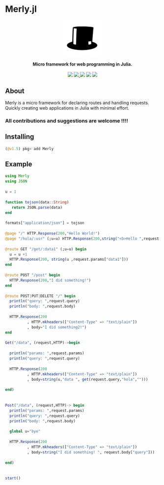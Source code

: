 # Merly.jl
<p align="center"><img src="merly.png" width="25%" ></p>
<p align="center">
<strong>Micro framework for web programming in Julia.</strong>
<br><br>
<a href="https://travis-ci.org/github/neomatrixcode/Merly.jl"><img src="https://travis-ci.org/neomatrixcode/Merly.jl.svg?branch=master"></a>
<a href="https://codecov.io/gh/neomatrixcode/Merly.jl">
  <img src="https://codecov.io/gh/neomatrixcode/Merly.jl/branch/master/graph/badge.svg" />
</a>
<a href="https://neomatrixcode.gitbook.io/merly/"><img src="https://img.shields.io/badge/docs-stable-blue.svg"></a>
<a href="https://www.repostatus.org/#active"><img src="https://www.repostatus.org/badges/latest/active.svg"></a>
<a href="https://raw.githubusercontent.com/neomatrixcode/Merly.jl/master/LICENSE.md"><img src="https://img.shields.io/badge/License-MIT-blue.svg"></a>
</p>

## About
Merly is a micro framework for declaring routes and handling requests.
Quickly creating web applications in Julia with minimal effort.

### All contributions and suggestions are welcome !!!!

Installing
----------
```julia
(@v1.5) pkg> add Merly
```

## Example

```julia
using Merly
using JSON

u = 1

function tojson(data::String)
   return JSON.parse(data)
end

formats["application/json"] = tojson

@page "/" HTTP.Response(200,"Hello World!")
@page "/hola/:usr" (;u=u) HTTP.Response(200,string("<b>Hello ",request.params["usr"],u,"!</b>"))

@route GET "/get/:data1" (;u=u) begin
  u = u +1
  HTTP.Response(200, string(u ,request.params["data1"]))
end

@route POST "/post" begin
  HTTP.Response(200,"I did something!")
end

@route POST|PUT|DELETE "/" begin
  println("query: ",request.query)
  println("body: ",request.body)

  HTTP.Response(200
          , HTTP.mkheaders(["Content-Type" => "text/plain"])
          , body="I did something2!")
end

Get("/data", (request,HTTP)->begin

  println("params: ",request.params)
  println("query: ",request.query)

  HTTP.Response(200
          , HTTP.mkheaders(["Content-Type" => "text/plain"])
          , body=string(u,"data ", get(request.query,"hola","")))

end)


Post("/data", (request,HTTP)-> begin
  println("params: ",request.params)
  println("query: ",request.query)
  println("body: ",request.body)

  global u="bye"

  HTTP.Response(200
          , HTTP.mkheaders(["Content-Type" => "text/plain"])
          , body=string("I did something! ", request.body["query"]))

end)


start()

```
